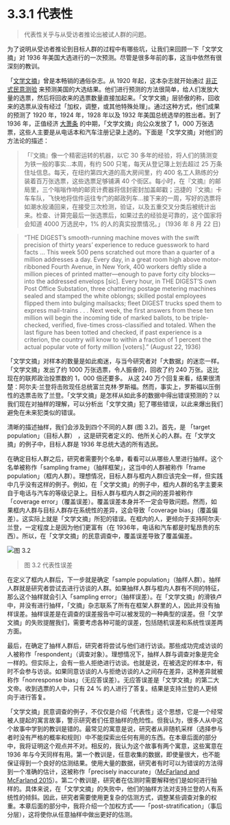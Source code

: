 # 3.3.1 代表性
> 代表性关乎与从受访者推论出被试人群的问题。

为了说明从受访者推论到目标人群的过程中有哪些坑，让我们来回顾一下「文学文摘」对 1936 年美国大选进行的一次预测。尽管是很多年前的事，这当中依然有很深刻的教训。

「[文学文摘](https://en.wikipedia.org/wiki/The_Literary_Digest)」曾是本畅销的通俗杂志。从 1920 年起，这本杂志就开始通过 [非正式民意测验](https://en.wikipedia.org/wiki/Straw_poll) 来预测美国的大选结果。他们进行预测的方法很简单，给人们发放大量的选票，然后将回收来的选票数量直接加起来。「文学文摘」层骄傲的称，回收来的选票从没有经过「加权，调整，或其他特殊处理」。通过这种方式，他们成果的预测了 1920 年，1924 年，1928 年以及 1932 年美国总统选举的胜出者。到了 1936 年，正值经济 [大萧条](https://zh.wikipedia.org/wiki/%E5%A4%A7%E8%90%A7%E6%9D%A1) 的中期，「文学文摘」向公众发放了 1，000 万张选票，这些人主要是从电话本和汽车注册记录上选的。下面是「文学文摘」对他们的方法论的描述：

> 「『文摘』像一个精密运转的机器，以它 30 多年的经验，将人们的猜测变为铁一般的事实...本周，有约 500 只笔，每天从登记簿上划去超过 25 万条住址信息。每天，在纽约第四大道的高大房间里，约 400 名工人熟练的分装着百万张选票，这些选票足够铺满 40 个街区。每小时，在『文摘』的邮局里，三个嗡嗡作响的邮资计费器将信封密封加盖邮戳；迅捷的『文摘』卡车车队，飞快地将信件运往专门的邮政列车...接下来的一周，写好的选票将如潮水般涌回来，在接受三次检测，验证，以及五重交叉分类后被统计出来。检查、计算完最后一张选票后，如果过去的经验是可靠的，这个国家将会知道 4000 万选民中，1% 的人的真实投票情况。」 (1936 年 8 月 22 日)


> “THE DIGEST’s smooth-running machine moves with the swift precision of thirty years’ experience to reduce guesswork to hard facts … This week 500 pens scratched out more than a quarter of a million addresses a day. Every day, in a great room high above motor-ribboned Fourth Avenue, in New York, 400 workers deftly slide a million pieces of printed matter—enough to pave forty city blocks—into the addressed envelops [sic]. Every hour, in THE DIGEST’S own Post Office Substation, three chattering postage metering machines sealed and stamped the white oblongs; skilled postal employees flipped them into bulging mailsacks; fleet DIGEST trucks sped them to express mail-trains . . . Next week, the first answers from these ten million will begin the incoming tide of marked ballots, to be triple-checked, verified, five-times cross-classified and totaled. When the last figure has been totted and checked, if past experience is a criterion, the country will know to within a fraction of 1 percent the actual popular vote of forty million [voters].” (August 22, 1936)

「文学文摘」对样本的数量是如此痴迷，与当今研究者对「大数据」的迷恋一样。「文学文摘」发出了约 1000 万张选票，令人振奋的，回收了约 240 万张。这比现在的联邦政治投票数的 1，000 倍还要多。 从这 240 万个回复来看，结果很清楚：阿尔夫·兰登将击败现任总统富兰克林·罗斯福。然而，事实上，罗斯福以压倒性的选票击败了兰登。「文学文摘」是怎样从如此多的数据中得出错误预测的？以我们现在对抽样的理解，可以分析出「文学文摘」犯了哪些错误，以此来爆出我们避免在未来犯类似的错误。

清晰的描述抽样，我们会涉及到四个不同的人群 (图 3.2)。首先，是 「target population」（目标人群） ，这是研究者定义的、他所关心的人群。在「文学文摘」的例子中，目标人群是 1936 年总统大选的所有选民。

在确定目标人群之后，研究者需要列个名单，看看可以从哪些人里进行抽样。这个名单被称作「sampling frame」（抽样框架」，这当中的人群被称作「frame population」（框内人群）。理想情况，目标人群与框内人群应该完全一样，但实践中几乎没有这样的例子。例如，在「文学文摘」的例子中，框内人群的名字主要来自于电话与汽车的等级记录上。目标人群与框内人群之间的差异被称作「coverage error」（覆盖误差）。覆盖误差本身并不一定会导致问题。然而，如果框内人群与目标人群存在系统性的差异，这会导致「coverage bias」（覆盖偏差）。这实际上就是「文学文摘」所犯的错误。在框内的人，更倾向于支持阿尔夫·兰登，一定程度上是因为他们更富有（在 1936年，电话和汽车都是时髦昂贵的东西）。所以，在「文学文摘」的民意调查中，覆盖误差导致了覆盖偏差。

![图 3.2](https://www.bitbybitbook.com/figures/chapter3/bitbybit3-2_representation_errors.png)
> 图 3.2 代表性误差

在定义了框内人群后，下一步就是确定「sample population」（抽样人群）。抽样人群就是研究者尝试去进行访谈的人群。如果抽样人群与框内人群有不同的特征，那么这个抽样就会引入「sampling error」（抽样误差）。在「文学文摘」的滑铁卢中，并没有进行抽样，「文摘」杂志联系了所有在框架人群里的人，因此并没有抽样误差。抽样误差是在调查的误差报告中可以被发现的一种典型的误差。但「文学文摘」的失败提醒我们，需要考虑各种可能的误差，包括随机误差和系统性误差两方面。

最后，在确定了抽样人群后，研究者将尝试与他们进行访谈。那些成功完成访谈的人被称作「respondent」（调查对象）。理想情况下，抽样人群与调查对象是完全一样的。但实际上，会有一些人拒绝进行访谈。也就是说，在被选定的样本中，有时不会参与访谈。如果同意访谈的人与拒绝访谈的人之间存在差异，这种差异就被称作「nonresponse bias」（无应答误差）。无应答误差是「文学文摘」的第二大文帝。收到选票的人中，只有 24 % 的人进行了答复。结果是支持兰登的人更倾向于进行答复。

「文学文摘」民意调查的例子，不仅仅是介绍「代表性」这个思想，它是一个经常被人提起的寓言故事，警示研究者们任意抽样的危险性。但我认为，很多人从中这个故事中学到的教训是错的。最常见的寓意是说，研究者从非随机采样（选择参与者时没有严格的概率和规则）中不能探索出任何有用的东西。在本章后面的部分中，我将证明这个观点并不对。相反的，我认为这个故事有两个寓意，这些寓意在 1936 年与今天同样有用。第一个教训是，任意收集的数据，即使量很大，也不能保证得到一个良好的估测结果。使用大量的数据，研究者有时可以为错误的方法得到一个准确的估计，这被称作「precisely inaccurate」（[McFarland and McFarland 2015](https://doi.org/10.1177/2053951715602495)）。第二个教训是，研究者在估测时需要解释他们是如何进行抽样的。具体来说，在「文学文摘」的失败中，他们的抽样方法对支持兰登的人有系统性的倾斜。因此，研究者需要使用更复杂的估测方式，调整某些调查对象的权重。本章后面的部分中，我将介绍一个加权方式——「post-stratification」（事后分层），这将使你从任意抽样中做出更好的估测。
